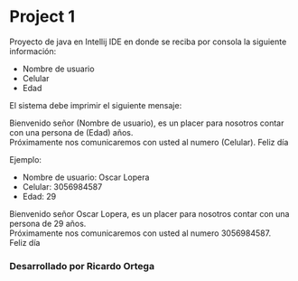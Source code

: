 # Project 1

Proyecto de java en Intellij IDE en donde se reciba por consola la siguiente información:

- Nombre de usuario
- Celular
- Edad

El sistema debe imprimir el siguiente mensaje:

Bienvenido señor (Nombre de usuario), es un placer para nosotros contar con una persona de (Edad) años.  
Próximamente nos comunicaremos con usted al numero (Celular).
Feliz día


Ejemplo:
- Nombre de usuario: Oscar Lopera
- Celular: 3056984587
- Edad: 29


Bienvenido señor Oscar Lopera, es un placer para nosotros contar con una persona de 29 años.  
Próximamente nos comunicaremos con usted al numero 3056984587.  
Feliz día

### Desarrollado por Ricardo Ortega